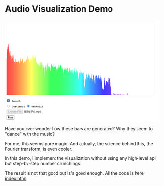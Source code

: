 # Audio Visualization Demo

![](./demo.png)

Have you ever wonder how these bars are generated? Why they seem to "dance" with the music?

For me, this seems pure magic. And actually, the science behind this, the Fourier transform, is even cooler.

In this demo, I implement the visualization without using any high-level api but step-by-step number crunchings.

The result is not that good but is's good enough. All the code is here [index.html](./index.html).
